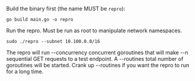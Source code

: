 Build the binary first (the name MUST be `repro`):
```
go build main.go -o repro
```

Run the repro. Must be run as root to manipulate network namespaces.

```
sudo ./repro --subnet 10.100.0.0/16
```

The repro will run --concurrency concurrent goroutines that will make --n sequential GET requests to a test endpoint.
A --routines total number of goroutines will be started. Crank up --routines if you want the repro to run for a long time.




